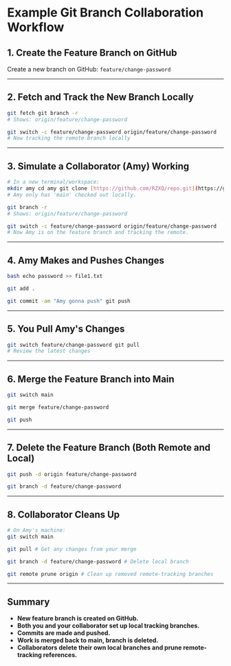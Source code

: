 # Example Git Branch Collaboration Workflow

## 1. Create the Feature Branch on GitHub

Create a new branch on GitHub: `feature/change-password`

---

## 2. Fetch and Track the New Branch Locally

```bash
git fetch git branch -r
# Shows: origin/feature/change-password

git switch -c feature/change-password origin/feature/change-password
# Now tracking the remote branch locally
``` 

---

## 3. Simulate a Collaborator (Amy) Working

```bash
# In a new terminal/workspace:
mkdir amy cd amy git clone [https://github.com/RZXQ/repo.git](https://github.com/RZXQ/repo.git)
# Amy only has 'main' checked out locally.

git branch -r
# Shows: origin/feature/change-password

git switch -c feature/change-password origin/feature/change-password
# Now Amy is on the feature branch and tracking the remote.
``` 

---

## 4. Amy Makes and Pushes Changes

```bash
bash echo password >> file1.txt

git add .

git commit -am "Amy gonna push" git push
``` 

---

## 5. You Pull Amy's Changes

```bash
git switch feature/change-password git pull
# Review the latest changes
``` 

---

## 6. Merge the Feature Branch into Main

```bash
git switch main 

git merge feature/change-password 

git push
``` 

---

## 7. Delete the Feature Branch (Both Remote and Local)

```bash
git push -d origin feature/change-password 

git branch -d feature/change-password
``` 

---

## 8. Collaborator Cleans Up

``` bash
# On Amy's machine:
git switch main 

git pull # Get any changes from your merge 

git branch -d feature/change-password # Delete local branch 

git remote prune origin # Clean up removed remote-tracking branches
``` 

---

## Summary

- **New feature branch is created on GitHub.**
- **Both you and your collaborator set up local tracking branches.**
- **Commits are made and pushed.**
- **Work is merged back to main, branch is deleted.**
- **Collaborators delete their own local branches and prune remote-tracking references.**